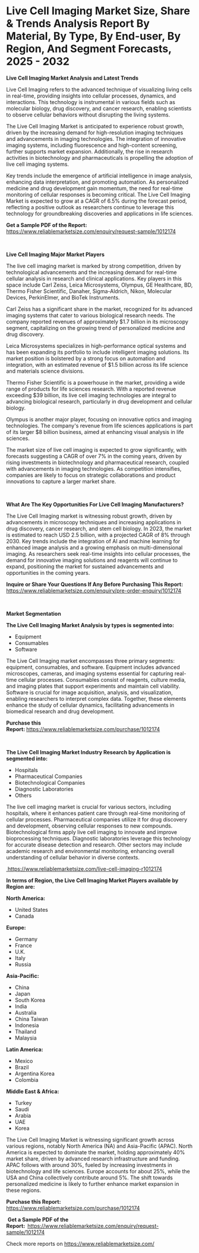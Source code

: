 <p><h1>Live Cell Imaging Market Size, Share & Trends Analysis Report By Material, By Type, By End-user, By Region, And Segment Forecasts, 2025 - 2032</h1></p><p><strong>Live Cell Imaging Market Analysis and Latest Trends</strong></p>
<p><p>Live Cell Imaging refers to the advanced technique of visualizing living cells in real-time, providing insights into cellular processes, dynamics, and interactions. This technology is instrumental in various fields such as molecular biology, drug discovery, and cancer research, enabling scientists to observe cellular behaviors without disrupting the living systems.</p><p>The Live Cell Imaging Market is anticipated to experience robust growth, driven by the increasing demand for high-resolution imaging techniques and advancements in imaging technologies. The integration of innovative imaging systems, including fluorescence and high-content screening, further supports market expansion. Additionally, the rise in research activities in biotechnology and pharmaceuticals is propelling the adoption of live cell imaging systems.</p><p>Key trends include the emergence of artificial intelligence in image analysis, enhancing data interpretation, and promoting automation. As personalized medicine and drug development gain momentum, the need for real-time monitoring of cellular responses is becoming critical. The Live Cell Imaging Market is expected to grow at a CAGR of 6.5% during the forecast period, reflecting a positive outlook as researchers continue to leverage this technology for groundbreaking discoveries and applications in life sciences.</p></p>
<p><strong>Get a Sample PDF of the Report:&nbsp;</strong> <a href="https://www.reliablemarketsize.com/enquiry/request-sample/1012174?utm_campaign=1789&utm_medium=2&utm_source=Github&utm_content=ia&utm_term=05032025&utm_id=live-cell-imaging">https://www.reliablemarketsize.com/enquiry/request-sample/1012174</a></p>
<p>&nbsp;</p>
<p><strong>Live Cell Imaging Major Market Players</strong></p>
<p><p>The live cell imaging market is marked by strong competition, driven by technological advancements and the increasing demand for real-time cellular analysis in research and clinical applications. Key players in this space include Carl Zeiss, Leica Microsystems, Olympus, GE Healthcare, BD, Thermo Fisher Scientific, Danaher, Sigma-Aldrich, Nikon, Molecular Devices, PerkinElmer, and BioTek Instruments.</p><p>Carl Zeiss has a significant share in the market, recognized for its advanced imaging systems that cater to various biological research needs. The company reported revenues of approximately $1.7 billion in its microscopy segment, capitalizing on the growing trend of personalized medicine and drug discovery.</p><p>Leica Microsystems specializes in high-performance optical systems and has been expanding its portfolio to include intelligent imaging solutions. Its market position is bolstered by a strong focus on automation and integration, with an estimated revenue of $1.5 billion across its life science and materials science divisions.</p><p>Thermo Fisher Scientific is a powerhouse in the market, providing a wide range of products for life sciences research. With a reported revenue exceeding $39 billion, its live cell imaging technologies are integral to advancing biological research, particularly in drug development and cellular biology.</p><p>Olympus is another major player, focusing on innovative optics and imaging technologies. The company's revenue from life sciences applications is part of its larger $8 billion business, aimed at enhancing visual analysis in life sciences.</p><p>The market size of live cell imaging is expected to grow significantly, with forecasts suggesting a CAGR of over 7% in the coming years, driven by rising investments in biotechnology and pharmaceutical research, coupled with advancements in imaging technologies. As competition intensifies, companies are likely to focus on strategic collaborations and product innovations to capture a larger market share.</p></p>
<p>&nbsp;</p>
<p><strong>What Are The Key Opportunities For Live Cell Imaging Manufacturers?</strong></p>
<p><p>The Live Cell Imaging market is witnessing robust growth, driven by advancements in microscopy techniques and increasing applications in drug discovery, cancer research, and stem cell biology. In 2023, the market is estimated to reach USD 2.5 billion, with a projected CAGR of 8% through 2030. Key trends include the integration of AI and machine learning for enhanced image analysis and a growing emphasis on multi-dimensional imaging. As researchers seek real-time insights into cellular processes, the demand for innovative imaging solutions and reagents will continue to expand, positioning the market for sustained advancements and opportunities in the coming years.</p></p>
<p><strong>Inquire or Share Your Questions If Any Before Purchasing This Report:</strong> <a href="https://www.reliablemarketsize.com/enquiry/pre-order-enquiry/1012174?utm_campaign=1789&utm_medium=2&utm_source=Github&utm_content=ia&utm_term=05032025&utm_id=live-cell-imaging">https://www.reliablemarketsize.com/enquiry/pre-order-enquiry/1012174</a></p>
<p>&nbsp;</p>
<p><strong>Market Segmentation</strong></p>
<p><strong>The Live Cell Imaging Market Analysis by types is segmented into:</strong></p>
<p><ul><li>Equipment</li><li>Consumables</li><li>Software</li></ul></p>
<p><p>The Live Cell Imaging market encompasses three primary segments: equipment, consumables, and software. Equipment includes advanced microscopes, cameras, and imaging systems essential for capturing real-time cellular processes. Consumables consist of reagents, culture media, and imaging plates that support experiments and maintain cell viability. Software is crucial for image acquisition, analysis, and visualization, enabling researchers to interpret complex data. Together, these elements enhance the study of cellular dynamics, facilitating advancements in biomedical research and drug development.</p></p>
<p><strong>Purchase this Report:&nbsp;</strong><a href="https://www.reliablemarketsize.com/purchase/1012174?utm_campaign=1789&utm_medium=2&utm_source=Github&utm_content=ia&utm_term=05032025&utm_id=live-cell-imaging">https://www.reliablemarketsize.com/purchase/1012174</a></p>
<p>&nbsp;</p>
<p><strong>The Live Cell Imaging Market Industry Research by Application is segmented into:</strong></p>
<p><ul><li>Hospitals</li><li>Pharmaceutical Companies</li><li>Biotechnological Companies</li><li>Diagnostic Laboratories</li><li>Others</li></ul></p>
<p><p>The live cell imaging market is crucial for various sectors, including hospitals, where it enhances patient care through real-time monitoring of cellular processes. Pharmaceutical companies utilize it for drug discovery and development, observing cellular responses to new compounds. Biotechnological firms apply live cell imaging to innovate and improve bioprocessing techniques. Diagnostic laboratories leverage this technology for accurate disease detection and research. Other sectors may include academic research and environmental monitoring, enhancing overall understanding of cellular behavior in diverse contexts.</p></p>
<p><a href="https://www.reliablemarketsize.com/live-cell-imaging-r1012174?utm_campaign=1789&utm_medium=2&utm_source=Github&utm_content=ia&utm_term=05032025&utm_id=live-cell-imaging">&nbsp;https://www.reliablemarketsize.com/live-cell-imaging-r1012174</a></p>
<p><strong>In terms of Region, the Live Cell Imaging Market Players available by Region are:</strong></p>
<p>
    <p> <strong> North America: </strong>
        <ul>
            <li>United States</li>
            <li>Canada</li>
        </ul>
        </p> 
    <p> <strong> Europe: </strong>
        <ul>
            <li>Germany</li>
            <li>France</li>
            <li>U.K.</li>
            <li>Italy</li>
            <li>Russia</li>
        </ul>
        </p> 
    <p> <strong> Asia-Pacific: </strong>
        <ul>
            <li>China</li>
            <li>Japan</li>
            <li>South Korea</li>
            <li>India</li>
            <li>Australia</li>
            <li>China Taiwan</li>
            <li>Indonesia</li>
            <li>Thailand</li>
            <li>Malaysia</li>
        </ul>
        </p> 
    <p> <strong> Latin America: </strong>
        <ul>
            <li>Mexico</li>
            <li>Brazil</li>
            <li>Argentina Korea</li>
            <li>Colombia</li>
        </ul>
        </p> 
    <p> <strong> Middle East & Africa: </strong>
        <ul>
            <li>Turkey</li>
            <li>Saudi</li>
            <li>Arabia</li>
            <li>UAE</li>
            <li>Korea</li>
        </ul>
    </p>
    </p>
<p><p>The Live Cell Imaging Market is witnessing significant growth across various regions, notably North America (NA) and Asia-Pacific (APAC). North America is expected to dominate the market, holding approximately 40% market share, driven by advanced research infrastructure and funding. APAC follows with around 30%, fueled by increasing investments in biotechnology and life sciences. Europe accounts for about 25%, while the USA and China collectively contribute around 5%. The shift towards personalized medicine is likely to further enhance market expansion in these regions.</p></p>
<p><strong>Purchase this Report: </strong><a href="https://www.reliablemarketsize.com/purchase/1012174?utm_campaign=1789&utm_medium=2&utm_source=Github&utm_content=ia&utm_term=05032025&utm_id=live-cell-imaging">https://www.reliablemarketsize.com/purchase/1012174</a></p>
<p>&nbsp;<strong>Get a Sample PDF of the Report:&nbsp;&nbsp;</strong><a href="https://www.reliablemarketsize.com/enquiry/request-sample/1012174?utm_campaign=1789&utm_medium=2&utm_source=Github&utm_content=ia&utm_term=05032025&utm_id=live-cell-imaging">https://www.reliablemarketsize.com/enquiry/request-sample/1012174</a></p>
<p><strong></strong></p>
<p>Check more reports on <a href="https://www.reliablemarketsize.com/?utm_campaign=1789&utm_medium=2&utm_source=Github&utm_content=ia&utm_term=05032025&utm_id=live-cell-imaging">https://www.reliablemarketsize.com/</a></p>